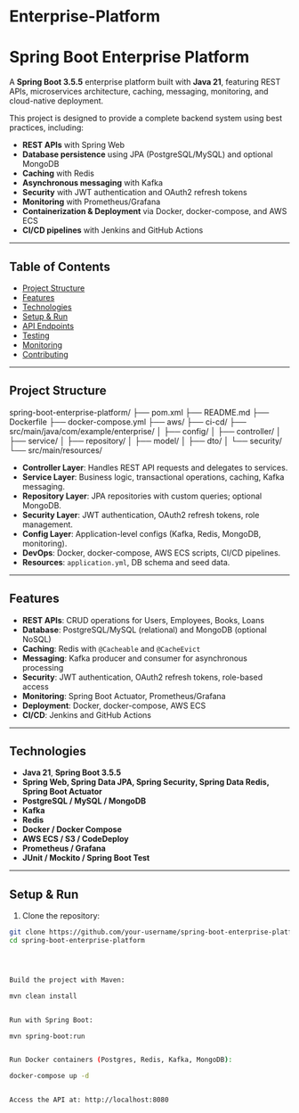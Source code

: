 # Enterprise-Platform

# Spring Boot Enterprise Platform

A **Spring Boot 3.5.5** enterprise platform built with **Java 21**, featuring REST APIs, microservices architecture, caching, messaging, monitoring, and cloud-native deployment.

This project is designed to provide a complete backend system using best practices, including:

- **REST APIs** with Spring Web
- **Database persistence** using JPA (PostgreSQL/MySQL) and optional MongoDB
- **Caching** with Redis
- **Asynchronous messaging** with Kafka
- **Security** with JWT authentication and OAuth2 refresh tokens
- **Monitoring** with Prometheus/Grafana
- **Containerization & Deployment** via Docker, docker-compose, and AWS ECS
- **CI/CD pipelines** with Jenkins and GitHub Actions

---

## Table of Contents

- [Project Structure](#project-structure)  
- [Features](#features)  
- [Technologies](#technologies)  
- [Setup & Run](#setup--run)  
- [API Endpoints](#api-endpoints)  
- [Testing](#testing)  
- [Monitoring](#monitoring)  
- [Contributing](#contributing)  

---

## Project Structure

spring-boot-enterprise-platform/
├── pom.xml
├── README.md
├── Dockerfile
├── docker-compose.yml
├── aws/
├── ci-cd/
├── src/main/java/com/example/enterprise/
│ ├── config/
│ ├── controller/
│ ├── service/
│ ├── repository/
│ ├── model/
│ ├── dto/
│ └── security/
└── src/main/resources/






- **Controller Layer**: Handles REST API requests and delegates to services.  
- **Service Layer**: Business logic, transactional operations, caching, Kafka messaging.  
- **Repository Layer**: JPA repositories with custom queries; optional MongoDB.  
- **Security Layer**: JWT authentication, OAuth2 refresh tokens, role management.  
- **Config Layer**: Application-level configs (Kafka, Redis, MongoDB, monitoring).  
- **DevOps**: Docker, docker-compose, AWS ECS scripts, CI/CD pipelines.  
- **Resources**: `application.yml`, DB schema and seed data.  

---

## Features

- **REST APIs**: CRUD operations for Users, Employees, Books, Loans  
- **Database**: PostgreSQL/MySQL (relational) and MongoDB (optional NoSQL)  
- **Caching**: Redis with `@Cacheable` and `@CacheEvict`  
- **Messaging**: Kafka producer and consumer for asynchronous processing  
- **Security**: JWT authentication, OAuth2 refresh tokens, role-based access  
- **Monitoring**: Spring Boot Actuator, Prometheus/Grafana  
- **Deployment**: Docker, docker-compose, AWS ECS  
- **CI/CD**: Jenkins and GitHub Actions  

---

## Technologies

- **Java 21**, **Spring Boot 3.5.5**  
- **Spring Web, Spring Data JPA, Spring Security, Spring Data Redis, Spring Boot Actuator**  
- **PostgreSQL / MySQL / MongoDB**  
- **Kafka**  
- **Redis**  
- **Docker / Docker Compose**  
- **AWS ECS / S3 / CodeDeploy**  
- **Prometheus / Grafana**  
- **JUnit / Mockito / Spring Boot Test**  

---

## Setup & Run

1. Clone the repository:

```bash
git clone https://github.com/your-username/spring-boot-enterprise-platform.git
cd spring-boot-enterprise-platform




Build the project with Maven:

mvn clean install


Run with Spring Boot:

mvn spring-boot:run


Run Docker containers (Postgres, Redis, Kafka, MongoDB):

docker-compose up -d


Access the API at: http://localhost:8080
